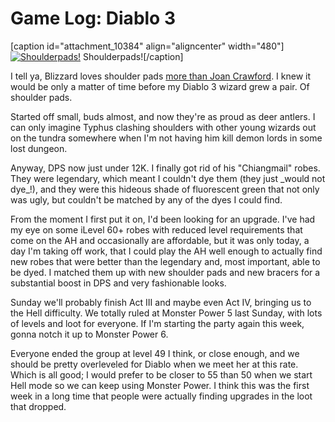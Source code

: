 # Game Log: Diablo 3

[caption id="attachment\_10384" align="aligncenter" width="480"][![](http://westkarana.com/wp-content/uploads/2012/10/Diablo-III-2012-10-26-09-44-05-60-480x383.jpg "Shoulderpads!")](http://westkarana.com/wp-content/uploads/2012/10/Diablo-III-2012-10-26-09-44-05-60.jpg) Shoulderpads![/caption]

I tell ya, Blizzard loves shoulder pads [more than Joan Crawford](http://allaboardforskinkersswamp.files.wordpress.com/2012/07/joan-crawford-mildred-pierce.jpg). I knew it would be only a matter of time before my Diablo 3 wizard grew a pair. Of shoulder pads.

Started off small, buds almost, and now they're as proud as deer antlers. I can only imagine Typhus clashing shoulders with other young wizards out on the tundra somewhere when I'm not having him kill demon lords in some lost dungeon.

Anyway, DPS now just under 12K. I finally got rid of his "Chiangmail" robes. They were legendary, which meant I couldn't dye them (they just \_would not dye\_!), and they were this hideous shade of fluorescent green that not only was ugly, but couldn't be matched by any of the dyes I could find.

From the moment I first put it on, I'd been looking for an upgrade. I've had my eye on some iLevel 60+ robes with reduced level requirements that come on the AH and occasionally are affordable, but it was only today, a day I'm taking off work, that I could play the AH well enough to actually find new robes that were better than the legendary and, most important, able to be dyed. I matched them up with new shoulder pads and new bracers for a substantial boost in DPS and very fashionable looks.

Sunday we'll probably finish Act III and maybe even Act IV, bringing us to the Hell difficulty. We totally ruled at Monster Power 5 last Sunday, with lots of levels and loot for everyone. If I'm starting the party again this week, gonna notch it up to Monster Power 6.

Everyone ended the group at level 49 I think, or close enough, and we should be pretty overleveled for Diablo when we meet her at this rate. Which is all good; I would prefer to be closer to 55 than 50 when we start Hell mode so we can keep using Monster Power. I think this was the first week in a long time that people were actually finding upgrades in the loot that dropped.

